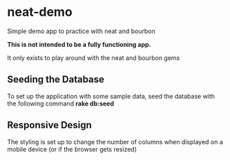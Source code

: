 # neat-demo
Simple demo app to practice with neat and bourbon

**This is not intended to be a fully functioning app.**  

It only exists to play around with the neat and bourbon gems

## Seeding the Database
To set up the application with some sample data, seed the database with the following command 
**rake db:seed** 

## Responsive Design
The styling is set up to change the number of columns when displayed on a mobile device (or if the browser gets resized)

